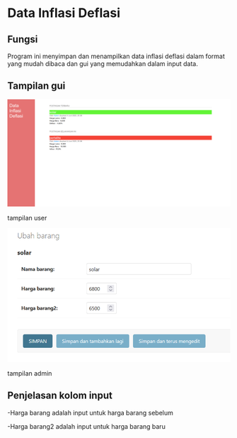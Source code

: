 # Data Inflasi Deflasi

## Fungsi
Program ini menyimpan dan menampilkan data inflasi deflasi dalam format yang mudah dibaca dan gui yang memudahkan dalam input data.

## Tampilan gui
![alt text](https://github.com/nadhif9/TA_DKP_NADHIF_21120122140139_DATA_INFLASI_DEFLASI/blob/main/img/halaman_user.png?raw=true)

tampilan user

![alt text](https://github.com/nadhif9/TA_DKP_NADHIF_21120122140139_DATA_INFLASI_DEFLASI/blob/main/img/halaman_input.png?raw=true)

tampilan admin

## Penjelasan kolom input
-Harga barang adalah input untuk harga barang sebelum

-Harga barang2 adalah input untuk harga barang baru
